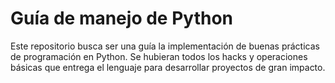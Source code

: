 # Guía de manejo de Python
Este repositorio busca ser una guía la implementación de buenas prácticas de programación en Python. 
Se hubieran todos los hacks y operaciones básicas que entrega el lenguaje para desarrollar proyectos de gran impacto.
